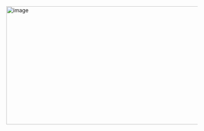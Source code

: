 <img align="center" width="640" height="312" alt="image" src="https://github.com/user-attachments/assets/a40ec31c-7063-4b82-b734-41fc41cd65c6" />
